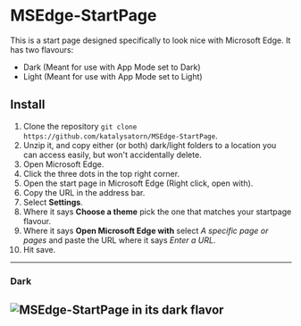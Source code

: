 [darkImg]: https://katalysatorn.github.io/MSEdge-StartPage/docs/dark.png

# MSEdge-StartPage
This is a start page designed specifically to look nice with Microsoft Edge. It has two flavours:
* Dark (Meant for use with App Mode set to Dark)
* Light (Meant for use with App Mode set to Light)

## Install
1. Clone the repository `git clone https://github.com/katalysatorn/MSEdge-StartPage`.
2. Unzip it, and copy either (or both) dark/light folders to a location you can access easily, but won't accidentally delete.
3. Open Microsoft Edge.
4. Click the three dots in the top right corner.
5. Open the start page in Microsoft Edge (Right click, open with).
6. Copy the URL in the address bar.
7. Select **Settings**.
8. Where it says **Choose a theme** pick the one that matches your startpage flavour.
9. Where it says **Open Microsoft Edge with** select *A specific page or pages* and paste the URL where it says *Enter a URL*.
10. Hit save.

---
### Dark
![MSEdge-StartPage in its dark flavor][darkImg]
---
